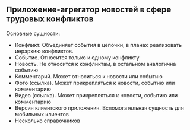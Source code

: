 ## Приложение-агрегатор новостей в сфере трудовых конфликтов

Основные сущности:
<ul>
<li>Конфликт. Объединяет события в цепочки, в планах реализовать иерархию конфликтов.
<li>Событие. Относится только к одному конфликту
<li>Новость. Не относится к конфликтам, в остальном аналогична событию
<li>Комментарий. Может относиться к новости или событию
<li>Фото (ссылка). Может прикрепляться к новости, событию или комментарию
<li>Видео (ссылка). Может прикрепляться к новости, событию или комментарию
<li>Версия клиентского приложения. Вспомогательная сущность для мобильных клиентов
<li>Несколько справочников
</ul>
